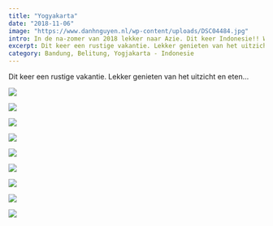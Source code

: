 ```yaml
---
title: "Yogyakarta"
date: "2018-11-06"
image: "https://www.danhnguyen.nl/wp-content/uploads/DSC04484.jpg"
intro: In de na-zomer van 2018 lekker naar Azie. Dit keer Indonesie!! We gaan door verschillende streken zoals Bandung en Belitung. Tevens voor het eerst met onze dochter reizen.
excerpt: Dit keer een rustige vakantie. Lekker genieten van het uitzicht en eten...
category: Bandung, Belitung, Yogjakarta - Indonesie
---
```


Dit keer een rustige vakantie. Lekker genieten van het uitzicht en eten...

![](https://www.danhnguyen.nl/wp-content/uploads//20181105_154627-700x394.jpg)

![](https://www.danhnguyen.nl/wp-content/uploads//20181106_054833-700x394.jpg)

![](https://www.danhnguyen.nl/wp-content/uploads//20181106_121315-700x394.jpg)

![](https://www.danhnguyen.nl/wp-content/uploads//20181106_143300-700x394.jpg)

![](https://www.danhnguyen.nl/wp-content/uploads//20181106_210549-700x394.jpg)

![](https://www.danhnguyen.nl/wp-content/uploads//20181109_095357-700x394.jpg)

![](https://www.danhnguyen.nl/wp-content/uploads//20181109_135102-700x394.jpg)

![](https://www.danhnguyen.nl/wp-content/uploads//20181110_075350-700x394.jpg)

![](https://www.danhnguyen.nl/wp-content/uploads//DSC04484-700x394.jpg)
